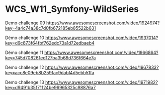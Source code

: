 # WCS_W11_Symfony-WildSeries

Demo challenge 09
https://www.awesomescreenshot.com/video/1924974?key=4a4c74a38c7d0fb672185eb85522b631

Démo challenge 10
https://www.awesomescreenshot.com/video/1937014?key=d9c873f64fbf762edc73a1d72edbaeb4

Démo challenge 11 
https://www.awesomescreenshot.com/video/1966864?key=745d708261ed127ba3b68d736f664e7a

Demo challenge 12 
https://www.awesomescreenshot.com/video/1967833?key=acc8e09eb8b259fac9dabf4d5ebb51fa

Demo challenge 13 
https://www.awesomescreenshot.com/video/1971982?key=d9491b35f71124be96965325c98876a7
